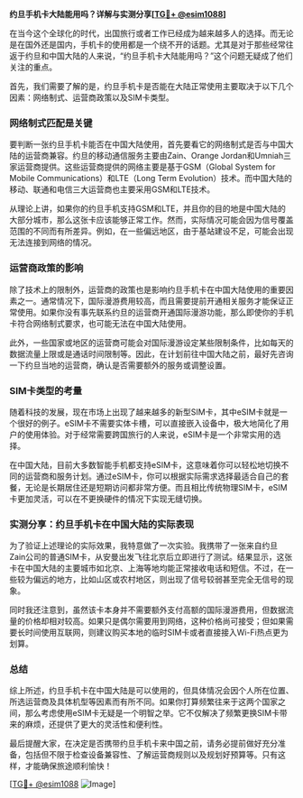 **约旦手机卡大陆能用吗？详解与实测分享[[TG💪+ @esim1088](https://t.me/s/esim1088)]**

在当今这个全球化的时代，出国旅行或者工作已经成为越来越多人的选择。而无论是在国外还是国内，手机卡的使用都是一个绕不开的话题。尤其是对于那些经常往返于约旦和中国大陆的人来说，“约旦手机卡大陆能用吗？”这个问题无疑成了他们关注的重点。

首先，我们需要了解的是，约旦手机卡是否能在大陆正常使用主要取决于以下几个因素：网络制式、运营商政策以及SIM卡类型。

### 网络制式匹配是关键

要判断一张约旦手机卡能否在中国大陆使用，首先要看它的网络制式是否与中国大陆的运营商兼容。约旦的移动通信服务主要由Zain、Orange Jordan和Umniah三家运营商提供。这些运营商提供的网络主要是基于GSM（Global System for Mobile Communications）和LTE（Long Term Evolution）技术。而中国大陆的移动、联通和电信三大运营商也主要采用GSM和LTE技术。

从理论上讲，如果你的约旦手机支持GSM和LTE，并且你的目的地是中国大陆的大部分城市，那么这张卡应该能够正常工作。然而，实际情况可能会因为信号覆盖范围的不同而有所差异。例如，在一些偏远地区，由于基站建设不足，可能会出现无法连接到网络的情况。

### 运营商政策的影响

除了技术上的限制外，运营商的政策也是影响约旦手机卡在中国大陆使用的重要因素之一。通常情况下，国际漫游费用较高，而且需要提前开通相关服务才能保证正常使用。如果你没有事先联系约旦的运营商开通国际漫游功能，那么即使你的手机卡符合网络制式要求，也可能无法在中国大陆使用。

此外，一些国家或地区的运营商可能会对国际漫游设定某些限制条件，比如每天的数据流量上限或是通话时间限制等。因此，在计划前往中国大陆之前，最好先咨询一下约旦当地的运营商，确认是否需要额外的服务或调整设置。

### SIM卡类型的考量

随着科技的发展，现在市场上出现了越来越多的新型SIM卡，其中eSIM卡就是一个很好的例子。eSIM卡不需要实体卡槽，可以直接嵌入设备中，极大地简化了用户的使用体验。对于经常需要跨国旅行的人来说，eSIM卡是一个非常实用的选择。

在中国大陆，目前大多数智能手机都支持eSIM卡，这意味着你可以轻松地切换不同的运营商和服务计划。通过eSIM卡，你可以根据实际需求选择最适合自己的套餐，无论是长期居住还是短期访问都非常方便。而且相比传统物理SIM卡，eSIM卡更加灵活，可以在不更换硬件的情况下实现无缝切换。

### 实测分享：约旦手机卡在中国大陆的实际表现

为了验证上述理论的实际效果，我特意做了一次实验。我携带了一张来自约旦Zain公司的普通SIM卡，从安曼出发飞往北京后立即进行了测试。结果显示，这张卡在中国大陆的主要城市如北京、上海等地均能正常接收电话和短信。不过，在一些较为偏远的地方，比如山区或农村地区，则出现了信号较弱甚至完全无信号的现象。

同时我还注意到，虽然该卡本身并不需要额外支付高额的国际漫游费用，但数据流量的价格却相对较高。如果只是偶尔需要用到网络，这种价格尚可接受；但如果需要长时间使用互联网，则建议购买本地的临时SIM卡或者直接接入Wi-Fi热点更为划算。

### 总结

综上所述，约旦手机卡在中国大陆是可以使用的，但具体情况会因个人所在位置、所选运营商及具体机型等因素而有所不同。如果你打算频繁往来于这两个国家之间，那么考虑使用eSIM卡无疑是一个明智之举。它不仅解决了频繁更换SIM卡带来的麻烦，还提供了更大的灵活性和便利性。

最后提醒大家，在决定是否携带约旦手机卡来中国之前，请务必提前做好充分准备，包括但不限于检查设备兼容性、了解运营商规则以及规划好预算等。只有这样，才能确保旅途顺利愉快！

[[TG💪+ @esim1088](https://t.me/s/esim1088) ![Image](https://i.postimg.cc/4NQfJmqS/Snipaste-2025-05-13-00-14-12.png)]